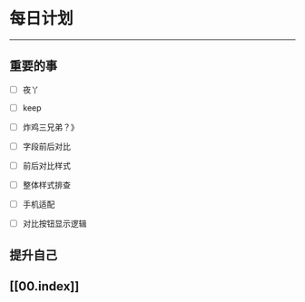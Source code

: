 
# 每日计划
---
## 重要的事

- [ ]    夜丫
- [ ]   keep
- [ ]  炸鸡三兄弟？》
- [ ] 字段前后对比
- [ ] 前后对比样式
- [ ] 整体样式排查
- [ ] 手机适配
- [ ] 对比按钮显示逻辑



## 提升自己

  



## [[00.index]]










